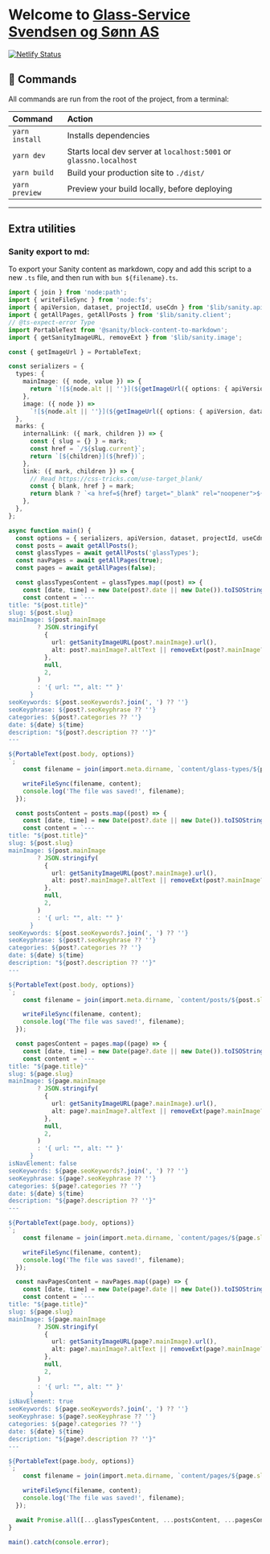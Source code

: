 # Welcome to [Glass-Service Svendsen og Sønn AS](https://glass.no)

[![Netlify Status](https://api.netlify.com/api/v1/badges/84694e8f-be52-4b56-ad4d-da2725251fa1/deploy-status)](https://app.netlify.com/sites/glassno/deploys)

## 🧞 Commands

All commands are run from the root of the project, from a terminal:

| Command        | Action                                                             |
| :------------- | :----------------------------------------------------------------- |
| `yarn install` | Installs dependencies                                              |
| `yarn dev`     | Starts local dev server at `localhost:5001` or `glassno.localhost` |
| `yarn build`   | Build your production site to `./dist/`                            |
| `yarn preview` | Preview your build locally, before deploying                       |


---

## Extra utilities

### Sanity export to md:

To export your Sanity content as markdown, copy and add this script to a new `.ts` file,
and then run with `bun ${filename}.ts`.

```ts
import { join } from 'node:path';
import { writeFileSync } from 'node:fs';
import { apiVersion, dataset, projectId, useCdn } from '$lib/sanity.api';
import { getAllPages, getAllPosts } from '$lib/sanity.client';
// @ts-expect-error Type
import PortableText from '@sanity/block-content-to-markdown';
import { getSanityImageURL, removeExt } from '$lib/sanity.image';

const { getImageUrl } = PortableText;

const serializers = {
  types: {
    mainImage: ({ node, value }) => {
      return `![${node.alt || ''}](${getImageUrl({ options: { apiVersion, dataset, useCdn, projectId }, node })})`;
    },
    image: ({ node }) =>
      `![${node.alt || ''}](${getImageUrl({ options: { apiVersion, dataset, useCdn, projectId }, node })})`,
  },
  marks: {
    internalLink: ({ mark, children }) => {
      const { slug = {} } = mark;
      const href = `/${slug.current}`;
      return `[${children}](${href})`;
    },
    link: ({ mark, children }) => {
      // Read https://css-tricks.com/use-target_blank/
      const { blank, href } = mark;
      return blank ? `<a href=${href} target="_blank" rel="noopener">${children}</a>` : `[${children}](${href})`;
    },
  },
};

async function main() {
  const options = { serializers, apiVersion, dataset, projectId, useCdn };
  const posts = await getAllPosts();
  const glassTypes = await getAllPosts('glassTypes');
  const navPages = await getAllPages(true);
  const pages = await getAllPages(false);

  const glassTypesContent = glassTypes.map((post) => {
    const [date, time] = new Date(post?.date || new Date()).toISOString().split('T');
    const content = `---
title: "${post.title}"
slug: ${post.slug}
mainImage: ${post.mainImage
        ? JSON.stringify(
          {
            url: getSanityImageURL(post?.mainImage).url(),
            alt: post?.mainImage?.altText || removeExt(post?.mainImage?.asset.originalFilename),
          },
          null,
          2,
        )
        : '{ url: "", alt: "" }'
      }
seoKeywords: ${post.seoKeywords?.join(', ') ?? ''}
seoKeyphrase: ${post?.seoKeyphrase ?? ''}
categories: ${post?.categories ?? ''}
date: ${date} ${time} 
description: "${post?.description ?? ''}"
---

${PortableText(post.body, options)}
`;
    const filename = join(import.meta.dirname, `content/glass-types/${post.slug}.md`);

    writeFileSync(filename, content);
    console.log('The file was saved!', filename);
  });

  const postsContent = posts.map((post) => {
    const [date, time] = new Date(post?.date || new Date()).toISOString().split('T');
    const content = `---
title: "${post.title}"
slug: ${post.slug}
mainImage: ${post.mainImage
        ? JSON.stringify(
          {
            url: getSanityImageURL(post?.mainImage).url(),
            alt: post?.mainImage?.altText || removeExt(post?.mainImage?.asset.originalFilename),
          },
          null,
          2,
        )
        : '{ url: "", alt: "" }'
      }
seoKeywords: ${post.seoKeywords?.join(', ') ?? ''}
seoKeyphrase: ${post?.seoKeyphrase ?? ''}
categories: ${post?.categories ?? ''}
date: ${date} ${time} 
description: "${post?.description ?? ''}"
---

${PortableText(post.body, options)}
`;
    const filename = join(import.meta.dirname, `content/posts/${post.slug}.md`);

    writeFileSync(filename, content);
    console.log('The file was saved!', filename);
  });

  const pagesContent = pages.map((page) => {
    const [date, time] = new Date(page?.date || new Date()).toISOString().split('T');
    const content = `---
title: "${page.title}"
slug: ${page.slug}
mainImage: ${page.mainImage
        ? JSON.stringify(
          {
            url: getSanityImageURL(page?.mainImage).url(),
            alt: page?.mainImage?.altText || removeExt(page?.mainImage?.asset.originalFilename),
          },
          null,
          2,
        )
        : '{ url: "", alt: "" }'
      }
isNavElement: false
seoKeywords: ${page.seoKeywords?.join(', ') ?? ''}
seoKeyphrase: ${page?.seoKeyphrase ?? ''}
categories: ${page?.categories ?? ''}
date: ${date} ${time}
description: "${page?.description ?? ''}"
---

${PortableText(page.body, options)}
`;
    const filename = join(import.meta.dirname, `content/pages/${page.slug}.md`);

    writeFileSync(filename, content);
    console.log('The file was saved!', filename);
  });

  const navPagesContent = navPages.map((page) => {
    const [date, time] = new Date(page?.date || new Date()).toISOString().split('T');
    const content = `---
title: "${page.title}"
slug: ${page.slug}
mainImage: ${page.mainImage
        ? JSON.stringify(
          {
            url: getSanityImageURL(page?.mainImage).url(),
            alt: page?.mainImage?.altText || removeExt(page?.mainImage?.asset.originalFilename),
          },
          null,
          2,
        )
        : '{ url: "", alt: "" }'
      }
isNavElement: true
seoKeywords: ${page.seoKeywords?.join(', ') ?? ''}
seoKeyphrase: ${page?.seoKeyphrase ?? ''}
categories: ${page?.categories ?? ''}
date: ${date} ${time}
description: "${page?.description ?? ''}"
---

${PortableText(page.body, options)}
`;
    const filename = join(import.meta.dirname, `content/pages/${page.slug}.md`);

    writeFileSync(filename, content);
    console.log('The file was saved!', filename);
  });

  await Promise.all([...glassTypesContent, ...postsContent, ...pagesContent, ...navPagesContent]);
}

main().catch(console.error);
```

